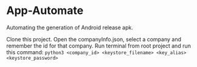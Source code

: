 # App-Automate
Automating the generation of Android release apk.

Clone this project. Open the companyInfo.json, select a company and remember the id for that company. Run terminal from root project and run this command: ```python3 <company_id> <keystore_filename> <key_alias> <keystore_password>```
